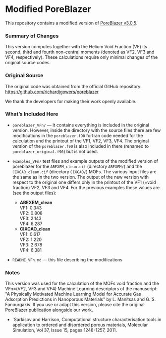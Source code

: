 # Modified PoreBlazer

This repository contains a modified version of [PoreBlazer v3.0.5]("https://github.com/richardjgowers/poreblazer").

### Summary of Changes

This version computes together with the Helium Void Fraction (VF) its second,
third and fourth non-central moments (denoted as VF2, VF3 and VF4,
respectively). These calculations require only minimal changes of the original
source codes.

### Original Source

The original code was obtained from the official GitHub repository:  
https://github.com/richardjgowers/poreblazer

We thank the developers for making their work openly available.

### What’s Included Here

- `poreblazer_VFn/` — It contains everything is included in the original
version. However, inside the directory with the source files there are few
modifications in the `poreblazer.f90` fortran code needed for the calculation
and the printout of the VF1, VF2, VF3, VF4. The original version of the
`poreblazer.f90` is also included in there (renamed to
`poreblazer_original.f90`) but is not used.

- `examples_VFn/` test files and example outputs of the modified version of
poreblazer for the `ABEXEM_clean.cif` (directory `ABEXEM/`) and the
`CIXCAR_clean.cif` (directory `CIXCAO/`) MOFs. The various input files are the
same as in the two version. The output of the new version with respect to the
original one differs only in the printout of the VF1 (=void fraction) VF2, VF3
and VF4. For the previous examples these values are (see the output files):

  - **ABEXEM_clean**  
    VF1: 0.343  
    VF2: 0.808  
    VF3: 2.143  
    VF4: 6.287
  - **CIXCAO_clean**  
    VF1: 0.617  
    VF2: 1.220  
    VF3: 2.678  
    VF4: 6.381

- `README_VFn.md` — this file describing the modifications

### Notes

This version was used for the calculation of the MOFs void fraction and the
VFn=(VF2, VF3 and VF4) Machine Learning descriptors of the manuscript: "A
Physically Motivated Machine Learning Model for Accurate Gas Adsorption
Predictions in Nanoporous Materials" by L. Manitsas and G. S.  Fanourgakis.  If
you use or adapt this version, please cite the original PoreBlazer publication
alongside our work.

- `Sarkisov and Harrison, Computational structure characterisation tools in 
application to ordered and disordered porous materials, Molecular 
Simulation, Vol 37, Issue 15, pages 1248-1257, 2011.
